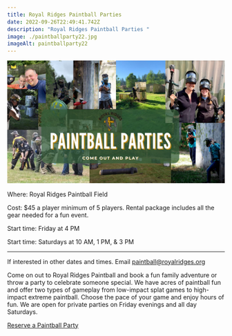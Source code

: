```yaml
---
title: Royal Ridges Paintball Parties
date: 2022-09-26T22:49:41.742Z
description: "Royal Ridges Paintball Parties "
image: ./paintballparty22.jpg
imageAlt: paintballparty22
---
```

![paintballparty22](paintballparty22.jpg "paintballparty22")

<div className="text-center">
<p className="my-2"><span className="font-semibold">Where:&nbsp;</span>Royal Ridges Paintball Field</p>
<p className="mb-2"><span className="font-semibold">Cost:&nbsp;</span>$45 a player minimum of 5 players. Rental package includes all the gear needed for a fun event.</p>
<p className="mb-2"><span className="font-semibold">Start time:&nbsp;</span>Friday at 4 PM</p>
<p className="mb-2"><span className="font-semibold">Start time:&nbsp;</span>Saturdays at 10 AM, 1 PM, & 3 PM</p>
<hr />   
</div>

<p className="my-4">If interested in other dates and times. Email <a href="mailto:paintball@royalridges.org" className="text-green-200 hover:text-indigo-400 hover:underline">paintball@royalridges.org</a></p>

Come on out to Royal Ridges Paintball and book a fun family adventure or throw a party to celebrate someone special. We have acres of paintball fun and offer two types of gameplay from low-impact splat games to high-impact extreme paintball. Choose the pace of your game and enjoy hours of fun. We are open for private parties on Friday evenings and all day Saturdays.

<div className='text-center mt-4'>
    <a 
        href='https://www.ultracamp.com/info/upcomingSessions.aspx?idCamp=1145&campCode=151&lnkCategory=Paintball+Party'
        className='text-green-200 hover:text-indigo-400 hover:underline font-cursive text-2xl'
        target='_blank' 
        rel='noopener noreferrer'
    >Reserve a Paintball Party</a>
</div>